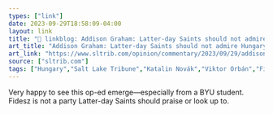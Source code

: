 ```yaml
---
types: ["link"]
date: 2023-09-29T18:58:09-04:00
layout: link
title: "🔗 linkblog: Addison Graham: Latter-day Saints should not admire Hungary’s ‘family values’'"
art_title: "Addison Graham: Latter-day Saints should not admire Hungary’s ‘family values’"
art_link: "https://www.sltrib.com/opinion/commentary/2023/09/29/addison-graham-latter-day-saints/"
source: ["sltrib.com"]
tags: ["Hungary","Salt Lake Tribune","Katalin Novák","Viktor Orbán","Fidesz","BYU","Mormonism"]
---
```

Very happy to see this op-ed emerge—especially from a BYU student. Fidesz is not a party Latter-day Saints should praise or look up to.
